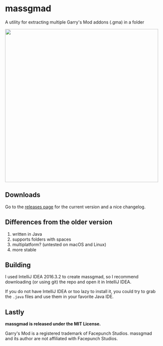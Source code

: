 # massgmad
A utility for extracting multiple Garry's Mod addons (.gma) in a folder

<img src="http://i.imgur.com/a4yGpM0.png" width="500">

## Downloads
Go to the [releases page](https://github.com/theawesomecoder61/massgmad/releases) for the current version and a nice changelog.

## Differences from the older version
1. written in Java
2. supports folders with spaces
3. multiplatform? (untested on macOS and Linux)
4. more stable

## Building
I used IntelliJ IDEA 2016.3.2 to create massgmad, so I recommend downloading (or using git) the repo and open it in IntelliJ IDEA.

If you do not have IntelliJ IDEA or too lazy to install it, you could try to grab the `.java` files and use them in your favorite Java IDE.

## Lastly
**massgmad is released under the MIT License.**

Garry's Mod is a registered trademark of Facepunch Studios. massgmad and its author are not affiliated with Facepunch Studios.
